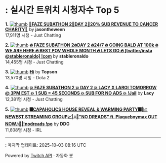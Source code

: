 # : 실시간 트위치 시청자수 Top 5

**1.** [![thumb](https://static-cdn.jtvnw.net/previews-ttv/live_user_jasontheween-320x180.jpg)](https://twitch.tv/jasontheween)
**[🔴FAZE SUBATHON 2🔴DAY 2🔴20% SUB REVENUE TO CANCER CHARITY🔴](https://twitch.tv/jasontheween)** by **jasontheween**<br>17,911명 시청  - Just Chatting

**2.** [![thumb](https://static-cdn.jtvnw.net/previews-ttv/live_user_stableronaldo-320x180.jpg)](https://twitch.tv/stableronaldo)
**[🔥 FAZE SUBATHON 2🔥DAY 2 🔥24/7 🔥 GOING BALD AT 100k 🔥 WE ARE HERE 🔥 BEST POV WHOLE MONTH 🔥 LETS GO 🔥  [twitter/insta @stableronaldo] !com](https://twitch.tv/stableronaldo)** by **stableronaldo**<br>14,455명 시청  - Just Chatting

**3.** [![thumb](https://static-cdn.jtvnw.net/previews-ttv/live_user_topson-320x180.jpg)](https://twitch.tv/Topson)
**[Hi](https://twitch.tv/Topson)** by **Topson**<br>13,570명 시청  - Dota 2

**4.** [![thumb](https://static-cdn.jtvnw.net/previews-ttv/live_user_lacy-320x180.jpg)](https://twitch.tv/Lacy)
**[💥 FAZE SUBATHON 2 💥 DAY 2 💥 LACY X LAROI TOMORROW @ 3PM EST 💥 1 SUB = 45 SECONDS 💥 SUB FOR NO ADS 💥 !Jail](https://twitch.tv/Lacy)** by **Lacy**<br>12,381명 시청  - Just Chatting

**5.** [![thumb](https://static-cdn.jtvnw.net/previews-ttv/live_user_ddg-320x180.jpg)](https://twitch.tv/DDG)
**[🎆CAPAHOLICS HOUSE REVEAL & WARMING PARTY🎆|📈NEWEST STREAMING GROUP📈|🎶🚨"NO DREADS" ft. Plaqueboymax OUT NOW🎶🚨|!nodreads !po](https://twitch.tv/DDG)** by **DDG**<br>11,608명 시청  - IRL


---
: 마지막 업데이트: 2025-10-03 08:16 UTC

Powered by [Twitch API](https://dev.twitch.tv/docs/api/reference) · 자동화 봇